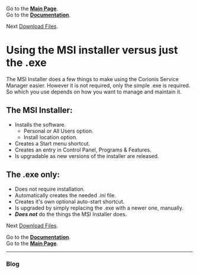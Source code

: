 Go to the [**Main Page**](index).<br/>
Go to the [**Documentation**](help).

Next [Download Files](downloads).

# Using the MSI installer versus just the .exe
The MSI Installer does a few things to make using the Corionis Service Manager easier. However it is not required, only
the simple .exe is required. So which you use depends on how you want to manage and maintain it.

## The MSI Installer:
 * Installs the software.
   * Personal or All Users option.
   * Install location option.
 * Creates a Start menu shortcut.
 * Creates an entry in Control Panel, Programs & Features.
 * Is upgradable as new versions of the installer are released.

## The .exe only:
 * Does not require installation.
 * Automatically creates the needed .ini file.
 * Creates it's own optional auto-start shortcut.
 * Is upgraded by simply replacing the .exe with a newer one, manually.
 * _**Does not**_ do the things the MSI Installer does.
 
Next [Download Files](downloads).

Go to the [**Documentation**](help).<br/>
Go to the [**Main Page**](index).

---

### Blog
